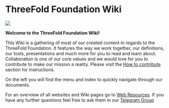 # ThreeFold Foundation Wiki

![](https://images.unsplash.com/photo-1495364037436-fed1ba81ad3e?ixlib=rb-0.3.5&ixid=eyJhcHBfaWQiOjEyMDd9&s=655ce70e725522ae583a940359ce8260&auto=format&fit=crop&w=1655&q=80)

**Welcome to the ThreeFold Foundation Wiki!**

This Wiki is a gathering of most of our created content in regards to the ThreeFold Foundation.
It features the way we work together, our definitions, our tools, presentations and much more for you to read and learn about.
Collaboration is one of our core values and we would love for you to contribute to make our mission a reality. Please visit the [How to contribute](https://threefoldfoundation.github.io/info_foundation/#/collaboration/contributing_in_agile_org) section for instructions.

On the left you will find the menu and index to quickly navigate through our documents.

For an overview of all websites and Wiki pages go to [Web Resources](https://threefoldfoundation.github.io/info_foundation/#/web_resources/README).
If you have any further questions feel free to ask them in our [Telegram Group](https://t.me/threefoldtoken_chat)